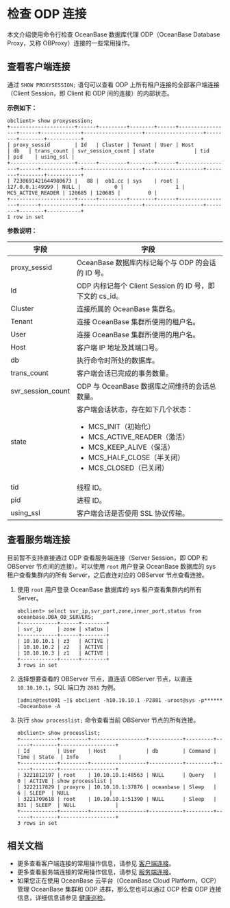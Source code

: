 # 检查 ODP 连接

本文介绍使用命令行检查 OceanBase 数据库代理 ODP（OceanBase Database Proxy，又称 OBProxy）连接的一些常用操作。

## 查看客户端连接

通过 `SHOW PROXYSESSION;` 语句可以查看 ODP 上所有租户连接的全部客户端连接（Client Session，即 Client 和 ODP 间的连接）的内部状态。

**示例如下：**

```shell
obclient> show proxysession;
+---------------------+------+---------+--------+------+-----------------+------+-------------+-------------------+-------------------+--------+--------+-----------+
| proxy_sessid        | Id   | Cluster | Tenant | User | Host            | db   | trans_count | svr_session_count | state             | tid    | pid    | using_ssl |
+---------------------+------+---------+--------+------+-----------------+------+-------------+-------------------+-------------------+--------+--------+-----------+
| 7230691421644980673 |   88 |  ob1.cc | sys    | root | 127.0.0.1:49999 | NULL |           0 |                 1 | MCS_ACTIVE_READER | 120685 | 120685 |         0 |
+---------------------+------+---------+--------+------+-----------------+------+-------------+-------------------+-------------------+--------+--------+-----------+
1 row in set
```

**参数说明：**

| 字段 | 字段 |
| ------ | ------ |
| proxy_sessid | OceanBase 数据库内标记每个与 ODP 的会话的 ID 号。|
| Id | ODP 内标记每个 Client Session 的 ID 号，即下文的 cs_id。|
| Cluster | 连接所属的 OceanBase 集群名。|
| Tenant | 连接 OceanBase 集群所使用的租户名。|
| User | 连接 OceanBase 集群所使用的用户名。|
| Host | 客户端 IP 地址及其端口号。|
| db | 执行命令时所处的数据库。|
| trans_count | 客户端会话已完成的事务数量。|
| svr_session_count | ODP 与 OceanBase 数据库之间维持的会话总数量。|
| state | 客户端会话状态，存在如下几个状态：<ul><li> MCS_INIT（初始化） </li><li> MCS_ACTIVE_READER（激活） </li><li> MCS_KEEP_ALIVE（保活） </li><li> MCS_HALF_CLOSE（半关闭） </li><li> MCS_CLOSED（已关闭）</li></ul>|
| tid | 线程 ID。|
| pid | 进程 ID。|
| using_ssl | 客户端会话是否使用 SSL 协议传输。|

## 查看服务端连接

目前暂不支持直接通过 ODP 查看服务端连接（Server Session，即 ODP 和 OBServer 节点间的连接）。可以使用 `root` 用户登录 OceanBase 数据库的 sys 租户查看集群内的所有 Server，之后直连对应的 OBServer 节点查看连接。

1. 使用 `root` 用户登录 OceanBase 数据库的 sys 租户查看集群内的所有 Server。

   ```shell
   obclient> select svr_ip,svr_port,zone,inner_port,status from oceanbase.DBA_OB_SERVERS;
   +------------+------+--------+
   | svr_ip     | zone | status |
   +------------+------+--------+
   | 10.10.10.1 | z3   | ACTIVE |
   | 10.10.10.2 | z2   | ACTIVE |
   | 10.10.10.3 | z1   | ACTIVE |
   +------------+------+--------+
   3 rows in set
   ```

2. 选择想要查看的 OBServer 节点，直连该 OBServer 节点，以直连 `10.10.10.1`，SQL 端口为 `2881` 为例。

   ```shell
   [admin@test001 ~]$ obclient -h10.10.10.1 -P2881 -uroot@sys -p****** -Doceanbase -A
   ```

3. 执行 `show processlist;` 命令查看当前 OBServer 节点的所有连接。

   ```shell
   obclient> show processlist;
   +------------+---------+------------------+-----------+---------+------+--------+------------------+
   | Id         | User    | Host             | db        | Command | Time | State  | Info             |
   +------------+---------+------------------+-----------+---------+------+--------+------------------+
   | 3221812197 | root    | 10.10.10.1:48563 | NULL      | Query   |    0 | ACTIVE | show processlist |
   | 3222117829 | proxyro | 10.10.10.1:37876 | oceanbase | Sleep   |    6 | SLEEP  | NULL             |
   | 3221709618 | root    | 10.10.10.1:51390 | NULL      | Sleep   |  831 | SLEEP  | NULL             |
   +------------+---------+------------------+-----------+---------+------+--------+------------------+
   3 rows in set
   ```

## 相关文档

* 更多查看客户端连接的常用操作信息，请参见 [客户端连接](https://www.oceanbase.com/docs/common-odp-doc-cn-1000000000050276)。
* 更多查看服务端连接的常用操作信息，请参见 [服务端连接](https://www.oceanbase.com/docs/common-odp-doc-cn-1000000000050274)。
* 如果您正在使用 OceanBase 云平台（OceanBase Cloud Platform，OCP）管理 OceanBase 集群和 ODP 进群，那么您也可以通过 OCP 检查 ODP 连接信息，详细信息请参见 [健康巡检](https://www.oceanbase.com/docs/enterprise-oceanbase-ocp-cn-10000000000380238)。
